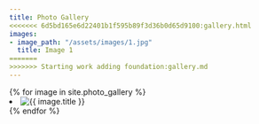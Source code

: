 ```yaml
---
title: Photo Gallery
<<<<<<< 6d5bd165e6d22401b1f595b89f3d36b0d65d9100:gallery.html
images:
- image_path: "/assets/images/1.jpg"
  title: Image 1
=======
>>>>>>> Starting work adding foundation:gallery.md
---
```


<div class="gallery">
  {% for image in site.photo_gallery %}
    <li>
      <img src="{{ image.image_path }}" alt="{{ image.title }}">
    </li>
  {% endfor %}
</div>

